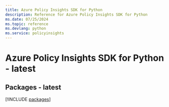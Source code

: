 ```yaml
---
title: Azure Policy Insights SDK for Python
description: Reference for Azure Policy Insights SDK for Python
ms.date: 07/25/2024
ms.topic: reference
ms.devlang: python
ms.service: policyinsights
---
```

# Azure Policy Insights SDK for Python - latest
## Packages - latest
[!INCLUDE [packages](policy-insights-index.md)]